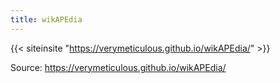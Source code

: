 ```yaml
---
title: wikAPEdia
---
```



{{< siteinsite "https://verymeticulous.github.io/wikAPEdia/" >}}

Source: https://verymeticulous.github.io/wikAPEdia/
